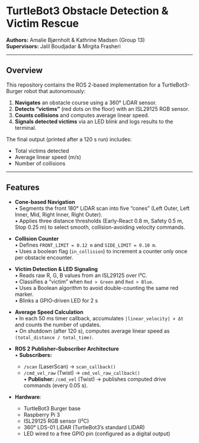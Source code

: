 # TurtleBot3 Obstacle Detection & Victim Rescue

**Authors:** Amalie Bjørnholt & Kathrine Madsen (Group 13)  
**Supervisors:** Jalil Boudjadar & Mirgita Frasheri  

---

## Overview

This repository contains the ROS 2-based implementation for a TurtleBot3-Burger robot that autonomously:

1. **Navigates** an obstacle course using a 360° LiDAR sensor.
2. **Detects “victims”** (red dots on the floor) with an ISL29125 RGB sensor.
3. **Counts collisions** and computes average linear speed.
4. **Signals detected victims** via an LED blink and logs results to the terminal.

The final output (printed after a 120 s run) includes:
- Total victims detected
- Average linear speed (m/s)
- Number of collisions

---

## Features

- **Cone-based Navigation**  
  • Segments the front 180° LiDAR scan into five “cones” (Left Outer, Left Inner, Mid, Right Inner, Right Outer).  
  • Applies three distance thresholds (Early-React 0.8 m, Safety 0.5 m, Stop 0.25 m) to select smooth, collision-avoiding velocity commands.

- **Collision Counter**  
  • Defines `FRONT_LIMIT = 0.12 m` and `SIDE_LIMIT = 0.10 m`.  
  • Uses a boolean flag (`in_collision`) to increment a counter only once per obstacle encounter.

- **Victim Detection & LED Signaling**  
  • Reads raw R, G, B values from an ISL29125 over I²C.  
  • Classifies a “victim” when `Red > Green` and `Red > Blue`.  
  • Uses a Boolean algorithm to avoid double-counting the same red marker.  
  • Blinks a GPIO‐driven LED for 2 s

- **Average Speed Calculation**  
  • In each 50 ms timer callback, accumulates `|linear_velocity| × Δt` and counts the number of updates.  
  • On shutdown (after 120 s), computes average linear speed as `(total_distance / total_time)`.

- **ROS 2 Publisher–Subscriber Architecture**  
  • **Subscribers:**  
    - `/scan` (LaserScan) → `scan_callback()`  
    - `/cmd_vel_raw` (Twist) → `cmd_vel_raw_callback()`  
  • **Publisher:** `/cmd_vel` (Twist) → publishes computed drive commands (every 0.05 s).

- **Hardware**:  
   - TurtleBot3 Burger base  
   - Raspberry Pi 3  
   - ISL29125 RGB sensor (I²C)  
   - 360° LDS-01 LiDAR (TurtleBot3’s standard LIDAR)  
   - LED wired to a free GPIO pin (configured as a digital output)  


